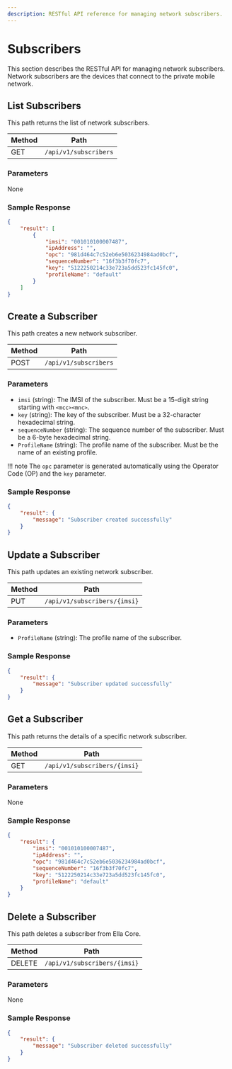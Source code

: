 ```yaml
---
description: RESTful API reference for managing network subscribers.
---
```


# Subscribers

This section describes the RESTful API for managing network subscribers. Network subscribers are the devices that connect to the private mobile network.

## List Subscribers

This path returns the list of network subscribers.


| Method | Path                  |
| ------ | --------------------- |
| GET    | `/api/v1/subscribers` |

### Parameters

None

### Sample Response

```json
{
    "result": [
        {
            "imsi": "001010100007487",
            "ipAddress": "",
            "opc": "981d464c7c52eb6e5036234984ad0bcf",
            "sequenceNumber": "16f3b3f70fc7",
            "key": "5122250214c33e723a5dd523fc145fc0",
            "profileName": "default"
        }
    ]
}
```

## Create a Subscriber

This path creates a new network subscriber.

| Method | Path                  |
| ------ | --------------------- |
| POST   | `/api/v1/subscribers` |

### Parameters

- `imsi` (string): The IMSI of the subscriber. Must be a 15-digit string starting with `<mcc><mnc>`.
- `key` (string): The key of the subscriber. Must be a 32-character hexadecimal string.
- `sequenceNumber` (string): The sequence number of the subscriber. Must be a 6-byte hexadecimal string.
- `ProfileName` (string): The profile name of the subscriber. Must be the name of an existing profile.

!!! note
    The `opc` parameter is generated automatically using the Operator Code (OP) and the `key` parameter.

### Sample Response

```json
{
    "result": {
        "message": "Subscriber created successfully"
    }
}
```

## Update a Subscriber

This path updates an existing network subscriber.

| Method | Path                         |
| ------ | ---------------------------- |
| PUT    | `/api/v1/subscribers/{imsi}` |

### Parameters

- `ProfileName` (string): The profile name of the subscriber.

### Sample Response

```json
{
    "result": {
        "message": "Subscriber updated successfully"
    }
}
```

## Get a Subscriber

This path returns the details of a specific network subscriber.

| Method | Path                         |
| ------ | ---------------------------- |
| GET    | `/api/v1/subscribers/{imsi}` |

### Parameters

None

### Sample Response

```json
{
    "result": {
        "imsi": "001010100007487",
        "ipAddress": "",
        "opc": "981d464c7c52eb6e5036234984ad0bcf",
        "sequenceNumber": "16f3b3f70fc7",
        "key": "5122250214c33e723a5dd523fc145fc0",
        "profileName": "default"
    }
}
```

## Delete a Subscriber

This path deletes a subscriber from Ella Core.

| Method | Path                         |
| ------ | ---------------------------- |
| DELETE | `/api/v1/subscribers/{imsi}` |

### Parameters

None

### Sample Response

```json
{
    "result": {
        "message": "Subscriber deleted successfully"
    }
}
```
